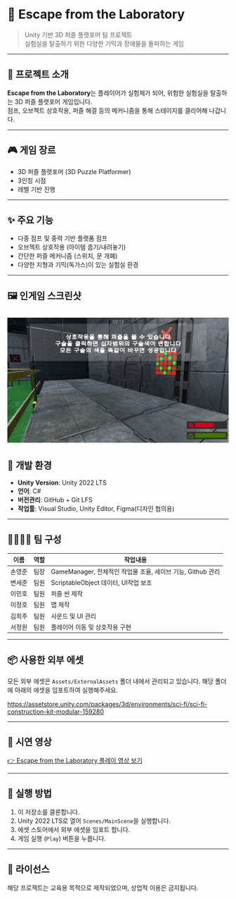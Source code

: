 # 🧪 Escape from the Laboratory

> Unity 기반 3D 퍼즐 플랫포머 팀 프로젝트  
> 실험실을 탈출하기 위한 다양한 기믹과 장애물을 돌파하는 게임

---

## 📌 프로젝트 소개

**Escape from the Laboratory**는 플레이어가 실험체가 되어, 위험한 실험실을 탈출하는 3D 퍼즐 플랫포머 게임입니다.  
점프, 오브젝트 상호작용, 퍼즐 해결 등의 메커니즘을 통해 스테이지를 클리어해 나갑니다.

---

## 🎮 게임 장르

- 3D 퍼즐 플랫포머 (3D Puzzle Platformer)
- 3인칭 시점
- 레벨 기반 진행

---

## ✨ 주요 기능

- 다중 점프 및 중력 기반 플랫폼 점프
- 오브젝트 상호작용 (아이템 줍기/내려놓기)
- 간단한 퍼즐 메커니즘 (스위치, 문 개폐)
- 다양한 지형과 기믹(독가스)이 있는 실험실 환경

---

## 🖼️ 인게임 스크린샷

![게임 화면 예시](./Assets/ScreenShot/ScreenShot.png)
---

## 🔧 개발 환경

- **Unity Version**: Unity 2022 LTS  
- **언어**: C#  
- **버전관리**: GitHub + Git LFS  
- **작업툴**: Visual Studio, Unity Editor, Figma(디자인 협의용)

---

## 👨‍👩‍👧‍👦 팀 구성

| 이름       | 역할         |  작업내용 |
|------------|--------------|--------------|
| 손영준 | 팀장 | GameManager, 전체적인 작업물 조율, 세이브 기능, Github 관리 |
| 변세준 | 팀원 | ScriptableObject 데이터, UI작업 보조 |
| 이민호 | 팀원 | 퍼즐 씬 제작 |
| 이정호 | 팀원 | 맵 제작 |
| 김희주 | 팀원 | 사운드 및 UI 관리 |
| 서정원 | 팀원 | 플레이어 이동 및 상호작용 구현 |

---

## 📦 사용한 외부 에셋

모든 외부 에셋은 `Assets/ExternalAssets` 폴더 내에서 관리되고 있습니다. 해당 폴더에 아래의 에셋을 임포트하여 실행해주세요.

https://assetstore.unity.com/packages/3d/environments/sci-fi/sci-fi-construction-kit-modular-159280

---

## 🎥 시연 영상

[👉 Escape from the Laboratory 플레이 영상 보기](https://youtu.be/예정된링크)

---

## 📂 실행 방법

1. 이 저장소를 클론합니다.
2. Unity 2022 LTS로 열어 `Scenes/MainScene`을 실행합니다.
3. 에셋 스토어에서 외부 에셋을 임포트 합니다.
4. 게임 실행 (`Play`) 버튼을 누릅니다.

---

## 📄 라이선스

해당 프로젝트는 교육용 목적으로 제작되었으며, 상업적 이용은 금지됩니다.

